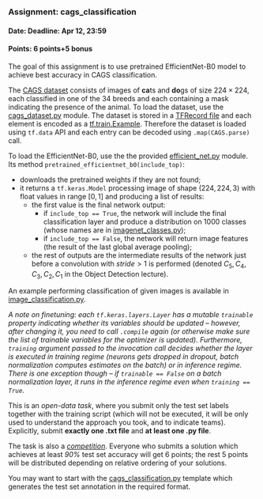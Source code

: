 ### Assignment: cags_classification
#### Date: Deadline: Apr 12, 23:59
#### Points: 6 points+5 bonus

The goal of this assignment is to use pretrained EfficientNet-B0 model to
achieve best accuracy in CAGS classification.

The [CAGS dataset](https://ufal.mff.cuni.cz/~straka/courses/npfl114/1920/demos/cags_demo.html) consists
of images of **ca**ts and **do**gs of size $224×224$, each classified in one of
the 34 breeds and each containing a mask indicating the presence of the animal.
To load the dataset, use the [cags_dataset.py](https://github.com/ufal/npfl114/tree/master/labs/05/cags_dataset.py)
module. The dataset is stored in a
[TFRecord file](https://www.tensorflow.org/api_docs/python/tf/data/TFRecordDataset)
and each element is encoded as a
[tf.train.Example](https://www.tensorflow.org/api_docs/python/tf/train/Example).
Therefore the dataset is loaded using `tf.data` API and each entry can be
decoded using `.map(CAGS.parse)` call.

To load the EfficientNet-B0, use the the provided
[efficient_net.py](https://github.com/ufal/npfl114/tree/master/labs/05/efficient_net.py)
module. Its method `pretrained_efficientnet_b0(include_top)`:
- downloads the pretrained weights if they are not found;
- it returns a `tf.keras.Model` processing image of shape $(224, 224, 3)$ with
  float values in range $[0, 1]$ and producing a list of results:
  - the first value is the final network output:
    - if `include_top == True`, the network will include the final classification
      layer and produce a distribution on 1000 classes (whose names are in
      [imagenet_classes.py](https://github.com/ufal/npfl114/tree/master/labs/05/imagenet_classes.py));
    - if `include_top == False`, the network will return image features (the result
      of the last global average pooling);
  - the rest of outputs are the intermediate results of the network just before
    a convolution with $\textit{stride} > 1$ is performed (denoted $C_5,
    C_4, C_3, C_2, C_1$ in the Object Detection lecture).

An example performing classification of given images is available in
[image_classification.py](https://github.com/ufal/npfl114/tree/master/labs/05/image_classification.py).

_A note on finetuning: each `tf.keras.layers.Layer` has a mutable `trainable`
property indicating whether its variables should be updated – however, after
changing it, you need to call `.compile` again (or otherwise make sure the list
of trainable variables for the optimizer is updated). Furthermore, `training`
argument passed to the invocation call decides whether the layer is executed in
training regime (neurons gets dropped in dropout, batch normalization computes
estimates on the batch) or in inference regime. There is one exception though
– if `trainable == False` on a batch normalization layer, it runs in the
inference regime even when `training == True`._

This is an _open-data task_, where you submit only the test set labels
together with the training script (which will not be executed, it will be
only used to understand the approach you took, and to indicate teams).
Explicitly, submit **exactly one .txt file** and **at least one .py file**.

The task is also a [_competition_](#competitions). Everyone who submits
a solution which achieves at least _90%_ test set accuracy will get 6 points;
the rest 5 points will be distributed depending on relative ordering of your
solutions.

You may want to start with the
[cags_classification.py](https://github.com/ufal/npfl114/tree/master/labs/05/cags_classification.py)
template which generates the test set annotation in the required format.
